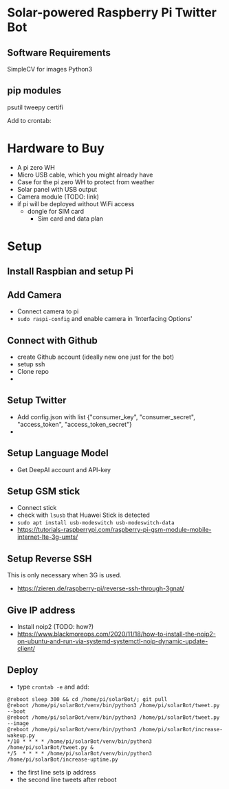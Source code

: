 # Solar-powered Raspberry Pi Twitter Bot



## Software Requirements
SimpleCV for images
Python3

## pip modules
psutil
tweepy
certifi

Add to crontab:





# Hardware to Buy

- A pi zero WH
- Micro USB cable, which you might already have
- Case for the pi zero WH to protect from weather
- Solar panel with USB output
- Camera module (TODO: link)
- if pi will be deployed without WiFi access
	- dongle for SIM card
        - Sim card and data plan

# Setup

## Install Raspbian and setup Pi

## Add Camera

- Connect camera to pi
- `sudo raspi-config` and enable camera in 'Interfacing Options' 

## Connect with Github

- create Github account (ideally new one just for the bot)
- setup ssh
- Clone repo
- 

## Setup Twitter

- Add config.json with list {"consumer_key", "consumer_secret", "access_token", "access_token_secret"}
- 

## Setup Language Model

- Get DeepAI account and API-key

## Setup GSM stick

- Connect stick
- check with `lsusb` that Huawei Stick is detected
- `sudo apt install usb-modeswitch usb-modeswitch-data`
- https://tutorials-raspberrypi.com/raspberry-pi-gsm-module-mobile-internet-lte-3g-umts/


## Setup Reverse SSH

This is only necessary when 3G is used.

- https://zieren.de/raspberry-pi/reverse-ssh-through-3gnat/

## Give IP address

- Install noip2 (TODO: how?)
- https://www.blackmoreops.com/2020/11/18/how-to-install-the-noip2-on-ubuntu-and-run-via-systemd-systemctl-noip-dynamic-update-client/

## Deploy 

- type `crontab -e` and add:  
```
@reboot sleep 300 && cd /home/pi/solarBot/; git pull
@reboot /home/pi/solarBot/venv/bin/python3 /home/pi/solarBot/tweet.py --boot
@reboot /home/pi/solarBot/venv/bin/python3 /home/pi/solarBot/tweet.py --image
@reboot /home/pi/solarBot/venv/bin/python3 /home/pi/solarBot/increase-wakeup.py 
*/10 * * * * /home/pi/solarBot/venv/bin/python3 /home/pi/solarBot/tweet.py &
*/5  * * * * /home/pi/solarBot/venv/bin/python3 /home/pi/solarBot/increase-uptime.py 
```
- the first line sets ip address
- the second line tweets after reboot
 

